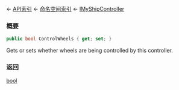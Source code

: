 ← [API索引](Api-Index) ← [命名空间索引](Namespace-Index) ← [IMyShipController](Sandbox.ModAPI.Ingame.IMyShipController)

### 概要

```csharp
public bool ControlWheels { get; set; }
```

Gets or sets whether wheels are being controlled by this controller.

### 返回

[bool](https://docs.microsoft.com/en-us/dotnet/api/System.Boolean?view=netframework-4.6)

